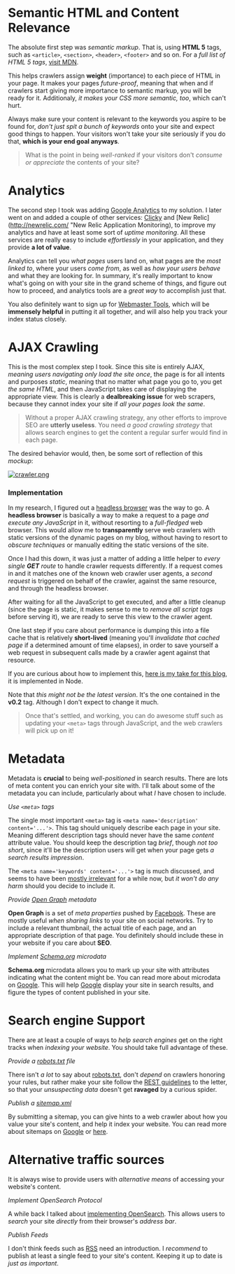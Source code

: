 # Semantic HTML and Content Relevance #

The absolute first step was *semantic markup*. That is, using **HTML 5** tags, such as `<article>`, `<section>`, `<header>`, `<footer>` and so on. For a _full list of HTML 5 tags_, [visit MDN](https://developer.mozilla.org/en-US/docs/HTML/HTML5/HTML5_element_list "HTML 5 Tag List").

This helps crawlers assign **weight** (importance) to each piece of HTML in your page. It makes your pages _future-proof_, meaning that when and if crawlers start giving more importance to semantic markup, you will be ready for it. Additionaly, _it makes your CSS more semantic, too_, which can't hurt.

Always make sure your content is relevant to the keywords you aspire to be found for, _don't just spit a bunch of keywords_ onto your site and expect good things to happen. Your visitors won't take your site seriously if you do that, **which is your end goal anyways**.

> What is the point in being _well-ranked_ if your visitors don't _consume or appreciate_ the contents of your site?



# Analytics #

The second step I took was adding [Google Analytics](http://www.google.com/analytics/ "Google Web Analytics") to my solution. I later went on and added a couple of other services: [Clicky](http://clicky.com "Clicky Web Analytics") and [New Relic](http://newrelic.com/ "New Relic Application Monitoring), to improve my analytics and have at least some sort of _uptime monitoring_. All these services are really easy to include _effortlessly_ in your application, and they provide **a lot of value**.

Analytics can tell you _what pages_ users land on, what pages are the _most linked to_, where your users _come from_, as well as _how your users behave_ and what they are looking for. In summary, it's really important to know what's going on with your site in the grand scheme of things, and figure out how to proceed, and analytics tools are a _great way_ to accomplish just that.

You also definitely want to sign up for [Webmaster Tools](https://www.google.com/webmasters/ "Google Webmaster Tools"), which will be **immensely helpful** in putting it all together, and will also help you track your index status closely.



# AJAX Crawling #

This is the most complex step I took. Since this site is entirely AJAX, _meaning users navigating only load the site once_, the page is for all intents and purposes _static_, meaning that no matter what page you go to, you get _the same HTML_, and then JavaScript takes care of displaying the appropriate view. This is clearly a **dealbreaking issue** for web scrapers, because they cannot index your site if _all your pages look the same_.

> Without a proper AJAX crawling strategy, any other efforts to improve SEO are **utterly useless**. You need _a good crawling strategy_ that allows search engines to get the content a regular surfer would find in each page.

The desired behavior would, then, be some sort of reflection of this _mockup_:

[![crawler.png][1]](https://i.imgur.com/JdHh6JF.png)
  
### Implementation ###

In my research, I figured out a [headless browser](http://zombie.labnotes.org/ "Zombie.js headless browser") was the way to go. A **headless browser** is basically a way to make a request to a page _and execute any JavaScript_ in it, without resorting to a _full-fledged_ web browser. This would allow me to **transparently** serve web crawlers with static versions of the dynamic pages on my blog, without having to resort to _obscure techniques_ or manually editing the static versions of the site.

Once I had this down, it was just a matter of adding a little helper to _every single **GET** route_ to handle crawler requests differently. If a request comes in and it matches one of the known web crawler user agents, a _second request_ is triggered on behalf of the crawler, against the same resource, and through the headless browser.

After waiting for all the JavaScript to get executed, and after a little cleanup (since the page is static, it makes sense to me to _remove all script tags_ before serving it), we are ready to serve this view to the crawler agent.

One last step if you care about performance is dumping this into a file cache that is relatively **short-lived** (meaning you'll _invalidate that cached page_ if a determined amount of time elapses), in order to save yourself a web request in subsequent calls made by a crawler agent against that resource.

If you are curious about how to implement this, [here is my take for this blog](https://github.com/bevacqua/ponyfoo/blob/v0.2/src/logic/zombie.js "Crawler AJAX Support Implementation"), it is implemented in Node.

Note that _this might not be the latest version_. It's the one contained in the **v0.2** tag. Although I don't expect to change it much.

> Once that's settled, and working, you can do awesome stuff such as updating your `<meta>` tags through JavaScript, and the web crawlers will pick up on it!



# Metadata #

Metadata is **crucial** to being _well-positioned_ in search results. There are lots of meta content you can enrich your site with. I'll talk about some of the metadata you can include, particularly about what _I_ have chosen to include.

_Use `<meta>` tags_

The single most important `<meta>` tag is `<meta name='description' content='...'>`. This tag should uniquely describe each page in your site. Meaning different description tags should never have the same _content_ attribute value. You should keep the description tag _brief_, though _not too short_, since it'll be the description users will get when your page gets _a search results impression_.

The `<meta name='keywords' content='...'>` tag is much discussed, and seems to have been [mostly irrelevant](http://googlewebmastercentral.blogspot.com.ar/2009/09/google-does-not-use-keywords-meta-tag.html "Google does not use the keywords meta tag") for a while now, but _it won't do any harm_ should you decide to include it.

_Provide [Open Graph](http://ogp.me/ "Open Graph protocol") metadata_

**Open Graph** is a set of _meta properties_ pushed by [Facebook](https://developers.facebook.com "Facebook Developers"). These are mostly useful _when sharing links_ to your site on social networks. Try to include a relevant thumbnail, the actual title of each page, and an appropriate description of that page. You definitely should include these in your website if you care about **SEO**.

_Implement [Schema.org](http://schema.org/ "Schema.org vocabulary") microdata_

**Schema.org** microdata allows you to mark up your site with attributes indicating what the content might be. You can read more about microdata on [Google](http://support.google.com/webmasters/bin/answer.py?hl=en&answer=176035 "About microdata"). This will help [Google](http://google.com "Google Search Engine") display your site in search results, and figure the types of content published in your site.



# Search engine Support #

There are at least a couple of ways to _help search engines_ get on the right tracks when _indexing your website_. You should take full advantage of these.

_Provide a [robots.txt](http://www.robotstxt.org/ "robots.txt explained") file_

There isn't _a lot_ to say about [robots.txt](http://www.robotstxt.org/ "robots.txt explained"), don't _depend_ on crawlers honoring your rules, but rather make your site follow the [REST guidelines](http://en.wikipedia.org/wiki/Representational_state_transfer "Representational State Transfer - REST") to the letter, so that your _unsuspecting data_ doesn't get **ravaged** by a curious spider.

_Publish a [sitemap.xml](http://www.sitemaps.org/ "sitemaps.org")_

By submitting a sitemap, you can give hints to a web crawler about how you value your site's content, and help it index your website. You can read more about sitemaps on [Google](http://support.google.com/webmasters/bin/answer.py?hl=en&answer=156184 "About Sitemaps") or [here](http://www.sitemaps.org/ "sitemaps.org").



# Alternative traffic sources #

It is always wise to provide users with _alternative means_ of accessing your website's content.

_Implement OpenSearch Protocol_

A while back I talked about [implementing OpenSearch](/2013/02/05/implementing-opensearch "Implementing OpenSearch"). This allows users to _search_ your site _directly_ from their browser's _address bar_.

_Publish Feeds_
  
I don't think feeds such as [RSS](http://en.wikipedia.org/wiki/RSS "Really Simple Syndication") need an introduction. I _recommend_ to publish at least a single feed to your site's content. Keeping it up to date is _just as important_.


  [1]: https://i.imgur.com/JdHh6JF.png "Desired behavior"
